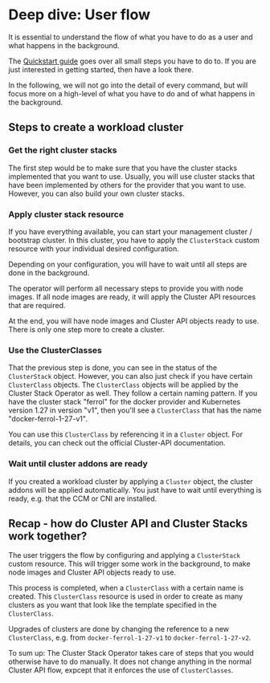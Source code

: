 # Deep dive: User flow

It is essential to understand the flow of what you have to do as a user and what happens in the background. 

The [Quickstart guide](quickstart.md) goes over all small steps you have to do to. If you are just interested in getting started, then have a look there.

In the following, we will not go into the detail of every command, but will focus more on a high-level of what you have to do and of what happens in the background. 

## Steps to create a workload cluster

### Get the right cluster stacks

The first step would be to make sure that you have the cluster stacks implemented that you want to use. Usually, you will use cluster stacks that have been implemented by others for the provider that you want to use. However, you can also build your own cluster stacks.

### Apply cluster stack resource

If you have everything available, you can start your management cluster / bootstrap cluster. In this cluster, you have to apply the `ClusterStack` custom resource with your individual desired configuration. 

Depending on your configuration, you will have to wait until all steps are done in the background.

The operator will perform all necessary steps to provide you with node images. If all node images are ready, it will apply the Cluster API resources that are required. 

At the end, you will have node images and Cluster API objects ready to use. There is only one step more to create a cluster.

### Use the ClusterClasses

 That the previous step is done, you can see in the status of the `ClusterStack` object. However, you can also just check if you have certain `ClusterClass` objects. The `ClusterClass` objects will be applied by the Cluster Stack Operator as well. They follow a certain naming pattern. If you have the cluster stack "ferrol" for the docker provider and Kubernetes version 1.27 in version "v1", then you'll see a `ClusterClass` that has the name "docker-ferrol-1-27-v1". 

 You can use this `ClusterClass` by referencing it in a `Cluster` object. For details, you can check out the official Cluster-API documentation.

### Wait until cluster addons are ready

If you created a workload cluster by applying a `Cluster` object, the cluster addons will be applied automatically. You just have to wait until everything is ready, e.g. that the CCM or CNI are installed. 

## Recap - how do Cluster API and Cluster Stacks work together?

The user triggers the flow by configuring and applying a `ClusterStack` custom resource. This will trigger some work in the background, to make node images and Cluster API objects ready to use.

This process is completed, when a `ClusterClass` with a certain name is created. This `ClusterClass` resource is used in order to create as many clusters as you want that look like the template specified in the `ClusterClass`. 

Upgrades of clusters are done by changing the reference to a new `ClusterClass`, e.g. from `docker-ferrol-1-27-v1` to `docker-ferrol-1-27-v2`. 

To sum up: The Cluster Stack Operator takes care of steps that you would otherwise have to do manually. It does not change anything in the normal Cluster API flow, expcept that it enforces the use of `ClusterClasses`. 

